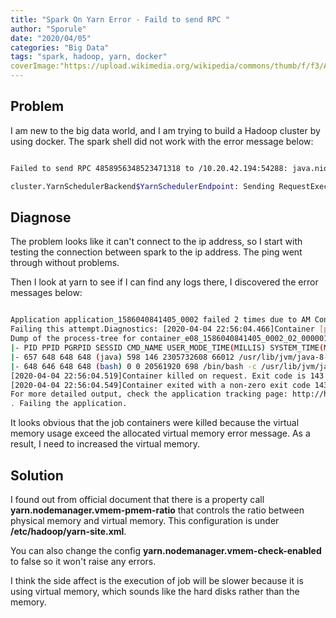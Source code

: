 ```yaml
---
title: "Spark On Yarn Error - Faild to send RPC "
author: "Sporule"
date: "2020/04/05"
categories: "Big Data"
tags: "spark, hadoop, yarn, docker"
coverImage:"https://upload.wikimedia.org/wikipedia/commons/thumb/f/f3/Apache_Spark_logo.svg/1920px-Apache_Spark_logo.svg.png"
---
```



## Problem

I am new to the big data world, and I am trying to build a Hadoop cluster by using docker. The spark shell did not work with the error message below:


```bash

Failed to send RPC 4858956348523471318 to /10.20.42.194:54288: java.nio.channels.ClosedChannelException

cluster.YarnSchedulerBackend$YarnSchedulerEndpoint: Sending RequestExecutors(0,0,Map()) to AM was unsuccessful

```

## Diagnose

The problem looks like it can't connect to the ip address, so I start with testing the connection between spark to the ip address.
The ping went through without problems.

Then I look at yarn to see if I can find any logs there, I discovered the error messages below:

```bash

Application application_1586040841405_0002 failed 2 times due to AM Container for appattempt_1586040841405_0002_000002 exited with exitCode: -103
Failing this attempt.Diagnostics: [2020-04-04 22:56:04.466]Container [pid=648,containerID=container_e08_1586040841405_0002_02_000001] is running 71436800B beyond the 'VIRTUAL' memory limit. Current usage: 260.6 MB of 1 GB physical memory used; 2.2 GB of 2.1 GB virtual memory used. Killing container.
Dump of the process-tree for container_e08_1586040841405_0002_02_000001 :
|- PID PPID PGRPID SESSID CMD_NAME USER_MODE_TIME(MILLIS) SYSTEM_TIME(MILLIS) VMEM_USAGE(BYTES) RSSMEM_USAGE(PAGES) FULL_CMD_LINE
|- 657 648 648 648 (java) 598 146 2305732608 66012 /usr/lib/jvm/java-8-openjdk-amd64//bin/java -server -Xmx512m -Djava.io.tmpdir=/tmp/hadoop-root/nm-local-dir/usercache/root/appcache/application_1586040841405_0002/container_e08_1586040841405_0002_02_000001/tmp -Dspark.yarn.app.container.log.dir=/opt/hadoop-3.1.1/logs/userlogs/application_1586040841405_0002/container_e08_1586040841405_0002_02_000001 org.apache.spark.deploy.yarn.ExecutorLauncher --arg a7dc3af52bc9:37231 --properties-file /tmp/hadoop-root/nm-local-dir/usercache/root/appcache/application_1586040841405_0002/container_e08_1586040841405_0002_02_000001/__spark_conf__/__spark_conf__.properties
|- 648 646 648 648 (bash) 0 0 20561920 698 /bin/bash -c /usr/lib/jvm/java-8-openjdk-amd64//bin/java -server -Xmx512m -Djava.io.tmpdir=/tmp/hadoop-root/nm-local-dir/usercache/root/appcache/application_1586040841405_0002/container_e08_1586040841405_0002_02_000001/tmp -Dspark.yarn.app.container.log.dir=/opt/hadoop-3.1.1/logs/userlogs/application_1586040841405_0002/container_e08_1586040841405_0002_02_000001 org.apache.spark.deploy.yarn.ExecutorLauncher --arg 'a7dc3af52bc9:37231' --properties-file /tmp/hadoop-root/nm-local-dir/usercache/root/appcache/application_1586040841405_0002/container_e08_1586040841405_0002_02_000001/__spark_conf__/__spark_conf__.properties 1> /opt/hadoop-3.1.1/logs/userlogs/application_1586040841405_0002/container_e08_1586040841405_0002_02_000001/stdout 2> /opt/hadoop-3.1.1/logs/userlogs/application_1586040841405_0002/container_e08_1586040841405_0002_02_000001/stderr
[2020-04-04 22:56:04.519]Container killed on request. Exit code is 143
[2020-04-04 22:56:04.549]Container exited with a non-zero exit code 143.
For more detailed output, check the application tracking page: http://historyserver:8188/applicationhistory/app/application_1586040841405_0002 Then click on links to logs of each attempt.
. Failing the application.

```

It looks obvious that the job containers were killed because the virtual memory usage exceed the allocated virtual memory error message. As a result, I need to increased the virtual memory. 

## Solution

I found out from official document that there is a property call **yarn.nodemanager.vmem-pmem-ratio** that controls the ratio between physical memory and virtual memory. This configuration is under **/etc/hadoop/yarn-site.xml**.

You can also change the config **yarn.nodemanager.vmem-check-enabled** to false so it won't raise any errors.

I think the side affect is the execution of job will be slower because it is using virtual memory, which sounds like the hard disks rather than the memory.

